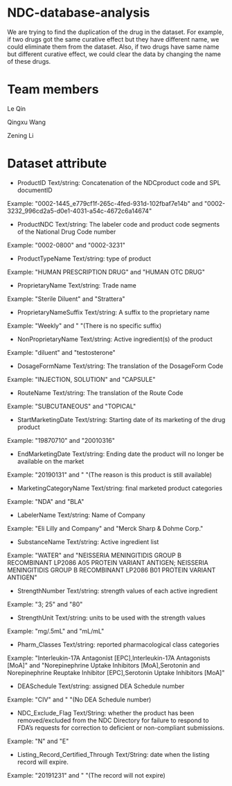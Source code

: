 # NDC-database-analysis

We are trying to find the duplication of the drug in the dataset. For example, if two drugs got the same curative effect but they have different name, we could eliminate them from the dataset. Also, if two drugs have same name but different  curative effect, we could clear the data by changing the name of these drugs.


# Team members

Le Qin

Qingxu Wang

Zening Li

# Dataset attribute

- ProductID  Text/string: Concatenation of the NDCproduct code and SPL documentID

Example: "0002-1445_e779cf1f-265c-4fed-931d-102fbaf7e14b" and "0002-3232_996cd2a5-d0e1-4031-a54c-4672c6a14674"

- ProductNDC  Text/string: The labeler code and product code segments of the National Drug Code number

Example: "0002-0800" and "0002-3231"

- ProductTypeName  Text/string: type of product

Example: "HUMAN PRESCRIPTION DRUG" and "HUMAN OTC DRUG"

- ProprietaryName  Text/string: Trade name

Example: "Sterile Diluent" and "Strattera"

- ProprietaryNameSuffix  Text/string: A suffix to the proprietary name

Example: "Weekly" and " "(There is no specific suffix)

- NonProprietaryName  Text/string: Active ingredient(s) of the product

Example: "diluent" and "testosterone"

- DosageFormName  Text/string: The translation of the DosageForm Code

Example: "INJECTION, SOLUTION" and "CAPSULE"

- RouteName  Text/string: The translation of the Route Code

Example: "SUBCUTANEOUS" and "TOPICAL"

- StartMarketingDate Text/string: Starting date of its marketing of the drug product

Example: "19870710" and "20010316"

- EndMarketingDate  Text/string: Ending date the product will no longer be available on the market

Example: "20190131" and " "(The reason is this product is still available)

- MarketingCategoryName Text/string: final marketed product categories

Example: "NDA" and "BLA"

- LabelerName Text/string: Name of Company

Example: "Eli Lilly and Company" and "Merck Sharp & Dohme Corp."

- SubstanceName   Text/string: Active ingredient list

Example: "WATER" and "NEISSERIA MENINGITIDIS GROUP B RECOMBINANT LP2086 A05 PROTEIN VARIANT ANTIGEN; NEISSERIA MENINGITIDIS GROUP B RECOMBINANT LP2086 B01 PROTEIN VARIANT ANTIGEN"

- StrengthNumber Text/string: strength values of each active ingredient

Example: "3; 25" and "80"

- StrengthUnit  Text/string: units to be used with the strength values

Example: "mg/.5mL" and "mL/mL"

- Pharm_Classes Text/string: reported pharmacological class categories

Example: "Interleukin-17A Antagonist [EPC],Interleukin-17A Antagonists [MoA]" and "Norepinephrine Uptake Inhibitors [MoA],Serotonin and Norepinephrine Reuptake Inhibitor [EPC],Serotonin Uptake Inhibitors [MoA]"

- DEASchedule Text/string: assigned DEA Schedule number

Example: "CIV" and " "(No DEA Schedule number)

- NDC_Exclude_Flag Text/String: whether the product has been removed/excluded from the NDC Directory for failure to respond to FDA’s requests for correction to deficient or non-compliant submissions.

Example: "N" and "E"

- Listing_Record_Certified_Through Text/String: date when the listing record will expire.

Example: "20191231" and " "(The record will not expire)
